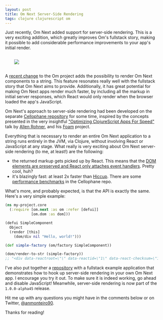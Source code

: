 ```yaml
---
layout: post
title: Om Next Server-Side Rendering
tags: clojure clojurescript om
---
```


Just recently, Om Next added support for server-side rendering. This is a very exciting
addition, which greatly improves Om's fullstack story, making it possible to add
considerable performance improvements to your app's initial render.

<!--more-->

<div style="margin:30px">
  <img style="max-width:45%;margin:0 auto" src="https://cloud.githubusercontent.com/assets/661909/18569433/75929366-7b9a-11e6-9e91-2d7b98cc1ac2.png">
</div>


A [recent change](https://github.com/omcljs/om/pull/764) to the Om project adds the
possibility to render Om Next components to a string. This feature resonates really
well with the fullstack story that Om Next aims to provide. Additionally, it has
great potential for making Om Next apps render much faster, by including all the
markup in initial server responses, which React would only render when the browser
loaded the app's JavaScript.

Om Next's approach to server-side rendering had been developed on the separate
[Cellophane repository](https://github.com/ladderlife/cellophane) for some time,
inspired by the concepts presented in the very insightful
["Optimizing ClojureScript Apps For Speed"](https://www.youtube.com/watch?v=fICC26GGBpg)
talk by [Allen Rohner](https://twitter.com/arohner), and his [Foam](https://github.com/arohner/foam)
project.

Everything that is necessary to render an entire Om Next application to a string
runs entirely in the JVM, via Clojure, without involving React or JavaScript at
any stage. What really is very exciting about Om Next server-side rendering (to me, at
least!) are the following:

- the returned markup gets picked up by React. This means that the
[DOM elements are preserved and React only attaches event handlers](https://facebook.github.io/react/docs/top-level-api.html#reactdomserver.rendertostring).
Pretty cool, huh?
- it's blazingly fast: at least 2x faster than [Hiccup](https://github.com/weavejester/hiccup).
There are some [performance benchmarks](https://github.com/ladderlife/cellophane/blob/master/perf/cellophane/perf.clj)
in the Cellophane repo.

What's more, and probably expected, is that the API is exactly the same. Here's a
very simple example:

```clojure
(ns my-project.core
  (:require [om.next :as om :refer [defui]]
            [om.dom :as dom]))

(defui SimpleComponent
  Object
  (render [this]
    (dom/div nil "Hello, world!")))

(def simple-factory (om/factory SimpleComponent))

(dom/render-to-str (simple-factory))
;; "<div data-reactroot=\"\" data-reactid=\"1\" data-react-checksum=\"1632637923\">Hello, world!</div>"
```

I've also put together a [repository](https://github.com/anmonteiro/om-next-fullstack)
with a fullstack example application that demonstrates how to hook up server-side
rendering in your own Om Next app. I encourage you try it out. To make sure it is
indeed working, go ahead and disable JavaScript! Meanwhile, server-side rendering
is now part of the `1.0.0-alpha45` release.

Hit me up with any questions you might have in the comments below or on Twitter,
[@anmonteiro90](https://twitter.com/anmonteiro90).

Thanks for reading!
